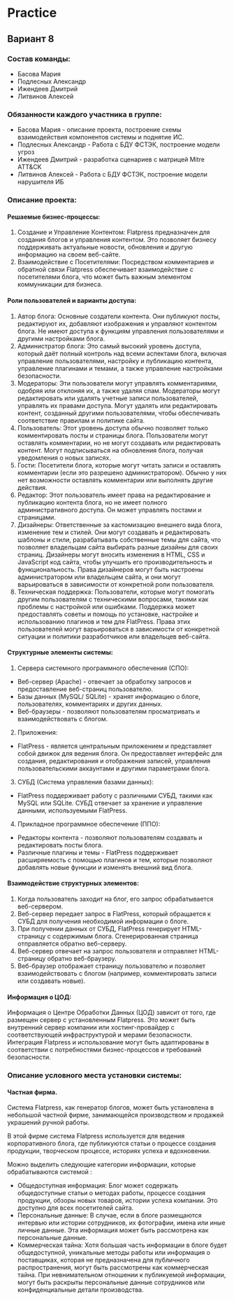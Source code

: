 # Practice
 
## Вариант 8 

 ### Состав команды: 
 * Басова Мария 
 * Подлесных Александр
 * Ижендеев Дмитрий
 * Литвинов Алексей
	
### Обязанности каждого участника в группе: 
 * Басова Мария - описание проекта, построение схемы взаимодействия компонентов системы и поднятие ИС. 
 * Подлесных Александр - Работа с БДУ ФСТЭК, построение модели угроз 
 * Ижендеев Дмитрий - разработка сценариев с матрицей Mitre ATT&CK
 * Литвинов Алексей - Работа с БДУ ФСТЭК, построение модели нарушителя ИБ 

### Описание проекта:
#### Решаемые бизнес-процессы:
1. Создание и Управление Контентом: Flatpress предназначен для создания блогов и управления контентом. Это позволяет бизнесу поддерживать актуальные новости, обновления и другую информацию на своем веб-сайте.
2. Взаимодействие с Посетителями: Посредством комментариев и обратной связи Flatpress обеспечивает взаимодействие с посетителями блога, что может быть важным элементом коммуникации для бизнеса.
#### Роли пользователей и варианты доступа:
1. Автор блога: Основные создатели контента. Они публикуют посты, редактируют их, добавляют изображения и управляют контентом блога. Не имеют доступа к функциям управления пользователями и другими настройками блога.
2. Администратор блога: Это самый высокий уровень доступа, который даёт полный контроль над всеми аспектами блога, включая управление пользователями, настройку и публикацию контента, управление плагинами и темами, а также управление настройками безопасности.
3. Модераторы: Эти пользователи могут управлять комментариями, одобряя или отклоняя их, а также удаляя спам. Модераторы могут редактировать или удалять учетные записи пользователей, управлять их правами доступа. Могут удалять или редактировать контент, созданный другими пользователями, чтобы обеспечивать соответствие правилам и политике сайта.
4. Пользователь:  Этот уровень доступа обычно позволяет только комментировать посты и страницы блога. Пользователи могут оставлять комментарии, но не могут создавать или редактировать контент. Могут подписываться на обновления блога, получая уведомления о новых записях.
5. Гости: Посетители блога, которые могут читать записи и оставлять комментарии (если это разрешено администратором). Обычно у них нет возможности оставлять комментарии или выполнять другие действия.
6. Редактор: Этот пользователь имеет права на редактирование и публикацию контента блога, но не имеет полного административного доступа. Он может управлять постами и страницами.
7. Дизайнеры: Ответственные за кастомизацию внешнего вида блога, изменение тем и стилей. Они могут создавать и редактировать шаблоны и стили, разрабатывать собственные темы для сайта, что позволяет владельцам сайта выбирать разные дизайны для своих страниц. Дизайнеры могут вносить изменения в HTML, CSS и JavaScript код сайта, чтобы улучшить его производительность и функциональность. Права дизайнеров могут быть настроены администратором или владельцем сайта, и они могут варьироваться в зависимости от конкретной роли пользователя. 
8. Техническая поддержка: Пользователи, которые могут помогать другим пользователям с техническими вопросами, такими как проблемы с настройкой или ошибками. Поддержка может предоставлять советы и помощь по установке, настройке и использованию плагинов и тем для FlatPress. Права этих пользователей могут варьироваться в зависимости от конкретной ситуации и политики разработчиков или владельцев веб-сайта.
#### Структурные элементы системы: 
1.	Сервера системного программного обеспечения (СПО):
*   Веб-сервер (Apache) - отвечает за обработку запросов и предоставление веб-страниц пользователю.
*	Базы данных (MySQL/ SQLite) - хранят информацию о блоге, пользователях, комментариях и других данных.
*	Веб-браузеры - позволяют пользователям просматривать и взаимодействовать с блогом.
2.	Приложения:
*	FlatPress - является центральным приложением и представляет собой движок для ведения блога. Он предоставляет интерфейс для создания, редактирования и отображения записей, управления пользовательскими аккаунтами и другими параметрами блога.
3.	СУБД (Система управления базами данных):
*	FlatPress поддерживает работу с различными СУБД, такими как MySQL или SQLite. СУБД отвечает за хранение и управление данными, используемыми FlatPress.
4.	Прикладное программное обеспечение (ППО):
*	Редакторы контента - позволяют пользователям создавать и редактировать посты блога.
*	Различные плагины и темы - FlatPress поддерживает расширяемость с помощью плагинов и тем, которые позволяют добавлять новые функции и изменять внешний вид блога.

#### Взаимодействие структурных элементов:
1.	Когда пользователь заходит на блог, его запрос обрабатывается веб-сервером.
2.	Веб-сервер передает запрос в FlatPress, который обращается к СУБД для получения необходимой информации о блоге.
3.	При получении данных от СУБД, FlatPress генерирует HTML-страницу с содержимым блога. Сгенерированная страница отправляется обратно веб-серверу.
4.	Веб-сервер отвечает на запрос пользователя и отправляет HTML-страницу обратно веб-браузеру.
5.	Веб-браузер отображает страницу пользователю и позволяет взаимодействовать с блогом (например, комментировать записи или создавать новые).
#### Информация о ЦОД:
Информация о Центре Обработки Данных (ЦОД) зависит от того, где размещен сервер с установленным Flatpress. Это может быть внутренний сервер компании или хостинг-провайдер с соответствующей инфраструктурой и мерами безопасности.
Интеграция Flatpress и использование могут быть адаптированы в соответствии с потребностями бизнес-процессов и требований безопасности.

### Описание условного места установки системы: 
#### Частная фирма. 
Система Flatpress, как генератор блогов, может быть установлена в небольшой частной фирме, занимающейся производством и продажей украшений ручной работы.

В этой фирме система Flatpress используется для ведения корпоративного блога, где публикуются статьи о процессе создания продукции, творческом процессе, историях успеха и вдохновении.

Можно выделить следующие категории информации, которые обрабатываются системой :
* Общедоступная информация: Блог может содержать общедоступные статьи о методах работы, процессе создания продукции, обзоры новых товаров, истории успеха компании. Это доступно для всех посетителей сайта.
* Персональные данные: В случае, если в блоге размещаются интервью или истории сотрудников, их фотографии, имена или иные личные данные. Эта информация может быть рассмотрена как персональные данные.
* Коммерческая тайна: Хотя большая часть информации в блоге будет общедоступной, уникальные методы работы или информация о поставщиках, которая не предназначена для публичного распространения, могут быть рассмотрены как коммерческая тайна. При невнимательном отношении к публикуемой информации, могут быть раскрыты персональные данные сотрудников или конфиденциальные детали производства.


